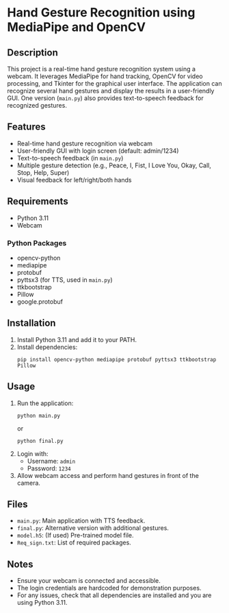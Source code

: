 # Hand Gesture Recognition using MediaPipe and OpenCV

## Description
This project is a real-time hand gesture recognition system using a webcam. It leverages MediaPipe for hand tracking, OpenCV for video processing, and Tkinter for the graphical user interface. The application can recognize several hand gestures and display the results in a user-friendly GUI. One version (`main.py`) also provides text-to-speech feedback for recognized gestures.

## Features
- Real-time hand gesture recognition via webcam
- User-friendly GUI with login screen (default: admin/1234)
- Text-to-speech feedback (in `main.py`)
- Multiple gesture detection (e.g., Peace, I, Fist, I Love You, Okay, Call, Stop, Help, Super)
- Visual feedback for left/right/both hands

## Requirements
- Python 3.11
- Webcam

### Python Packages
- opencv-python
- mediapipe
- protobuf
- pyttsx3 (for TTS, used in `main.py`)
- ttkbootstrap
- Pillow
- google.protobuf

## Installation
1. Install Python 3.11 and add it to your PATH.
2. Install dependencies:
   ```
   pip install opencv-python mediapipe protobuf pyttsx3 ttkbootstrap Pillow
   ```

## Usage
1. Run the application:
   ```
   python main.py
   ```
   or
   ```
   python final.py
   ```
2. Login with:
   - Username: `admin`
   - Password: `1234`
3. Allow webcam access and perform hand gestures in front of the camera.

## Files
- `main.py`: Main application with TTS feedback.
- `final.py`: Alternative version with additional gestures.
- `model.h5`: (If used) Pre-trained model file.
- `Req_sign.txt`: List of required packages.

## Notes
- Ensure your webcam is connected and accessible.
- The login credentials are hardcoded for demonstration purposes.
- For any issues, check that all dependencies are installed and you are using Python 3.11.

